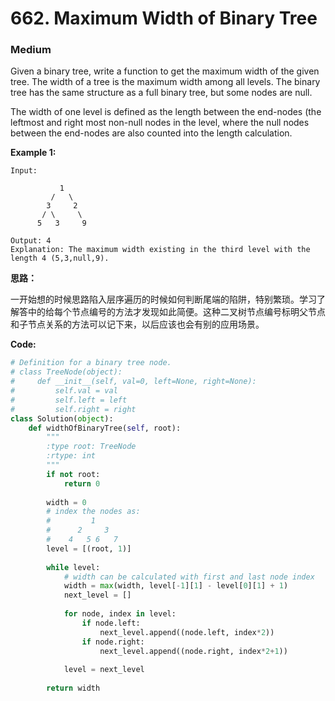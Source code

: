 # 662. Maximum Width of Binary Tree
### Medium

Given a binary tree, write a function to get the maximum width of the given tree. The width of a tree is the maximum width among all levels. The binary tree has the same structure as a full binary tree, but some nodes are null.

The width of one level is defined as the length between the end-nodes (the leftmost and right most non-null nodes in the level, where the null nodes between the end-nodes are also counted into the length calculation.

**Example 1:**

```
Input: 

           1
         /   \
        3     2
       / \     \  
      5   3     9 

Output: 4
Explanation: The maximum width existing in the third level with the length 4 (5,3,null,9).
```

**思路：**

一开始想的时候思路陷入层序遍历的时候如何判断尾端的陷阱，特别繁琐。学习了解答中的给每个节点编号的方法才发现如此简便。这种二叉树节点编号标明父节点和子节点关系的方法可以记下来，以后应该也会有别的应用场景。

**Code:**
```python
# Definition for a binary tree node.
# class TreeNode(object):
#     def __init__(self, val=0, left=None, right=None):
#         self.val = val
#         self.left = left
#         self.right = right
class Solution(object):
    def widthOfBinaryTree(self, root):
        """
        :type root: TreeNode
        :rtype: int
        """
        if not root:
            return 0
        
        width = 0
        # index the nodes as:
        #         1
        #      2     3
        #    4   5 6   7
        level = [(root, 1)]
        
        while level:
            # width can be calculated with first and last node index
            width = max(width, level[-1][1] - level[0][1] + 1)
            next_level = []
            
            for node, index in level:
                if node.left:
                    next_level.append((node.left, index*2))
                if node.right:
                    next_level.append((node.right, index*2+1))
            
            level = next_level
        
        return width
```
